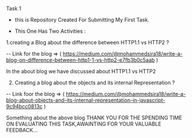 Task 1 

- this is Repository Created For Submitting My First Task.

- This One Has Two Activities :

1.creating a Blog about the difference between HTTP1.1 vs HTTP2 ?

-- Link for the blog => ( https://medium.com/@mohammedsira18/write-a-blog-on-difference-between-http1-1-vs-http2-e7fb3b0c5aab )

In the about blog we have discussed about HTTP1.1 vs HTTP2

2. Creating a blog about the objects and its internal Representation ?

-- Link foor the blog => ( https://medium.com/@mohammedsira18/write-a-blog-about-objects-and-its-internal-representation-in-javascript-9c94bcc0813c )

Something about the above blog
THANK YOU FOR THE SPENDING TIME ON EVALUATING THIS TASK,AWAINTING FOR YOUR VALUABLE FEEDBACK...
